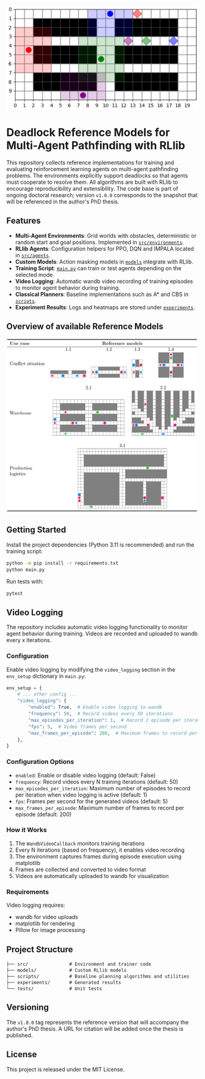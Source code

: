![Environment Overview](assets/rendered_environment.PNG)


# Deadlock Reference Models for Multi-Agent Pathfinding with RLlib

This repository collects reference implementations for training and evaluating reinforcement learning agents on multi-agent pathfinding problems. The environments explicitly support deadlocks so that agents must cooperate to resolve them. All algorithms are built with RLlib to encourage reproducibility and extensibility.
The code base is part of ongoing doctoral research; version `v1.0.0` corresponds to the snapshot that will be referenced in the author's PhD thesis.

## Features

- **Multi-Agent Environments**: Grid worlds with obstacles, deterministic or random start and goal positions. Implemented in [`src/environments`](src/environments).
- **RLlib Agents**: Configuration helpers for PPO, DQN and IMPALA located in [`src/agents`](src/agents).
- **Custom Models**: Action masking models in [`models`](models) integrate with RLlib.
- **Training Script**: [`main.py`](main.py) can train or test agents depending on the selected mode.
- **Video Logging**: Automatic wandb video recording of training episodes to monitor agent behavior during training.
- **Classical Planners**: Baseline implementations such as A* and CBS in [`scripts`](scripts).
- **Experiment Results**: Logs and heatmaps are stored under [`experiments`](experiments).

## Overview of available Reference Models

![Reference Model Overview](assets/overview_reference_models.PNG)


## Getting Started

Install the project dependencies (Python 3.11 is recommended) and run the training script:

```bash
python -m pip install -r requirements.txt
python main.py
```

Run tests with:

```bash
pytest
```

## Video Logging

The repository includes automatic video logging functionality to monitor agent behavior during training. Videos are recorded and uploaded to wandb every x iterations.

### Configuration

Enable video logging by modifying the `video_logging` section in the `env_setup` dictionary in `main.py`:

```python
env_setup = {
    # ... other config ...
    "video_logging": {
        "enabled": True,  # Enable video logging to wandb
        "frequency": 50,  # Record videos every 50 iterations
        "max_episodes_per_iteration": 1,  # Record 1 episode per iteration
        "fps": 5,  # Video frames per second
        "max_frames_per_episode": 200,  # Maximum frames to record per episode
    },
}
```

### Configuration Options

- `enabled`: Enable or disable video logging (default: False)
- `frequency`: Record videos every N training iterations (default: 50)
- `max_episodes_per_iteration`: Maximum number of episodes to record per iteration when video logging is active (default: 1)
- `fps`: Frames per second for the generated videos (default: 5)
- `max_frames_per_episode`: Maximum number of frames to record per episode (default: 200)

### How it Works

1. The `WandbVideoCallback` monitors training iterations
2. Every N iterations (based on frequency), it enables video recording
3. The environment captures frames during episode execution using matplotlib
4. Frames are collected and converted to video format
5. Videos are automatically uploaded to wandb for visualization

### Requirements

Video logging requires:
- wandb for video uploads
- matplotlib for rendering
- Pillow for image processing

## Project Structure

```
├── src/               # Environment and trainer code
├── models/            # Custom RLlib models
├── scripts/           # Baseline planning algorithms and utilities
├── experiments/       # Generated results
└── tests/             # Unit tests
```

## Versioning

The `v1.0.0` tag represents the reference version that will accompany the author's PhD thesis. A URL for citation will be added once the thesis is published.

## License

This project is released under the MIT License.
